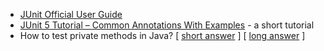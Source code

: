 <panel header="{{ icon_resource }} Resources" expanded>

* [JUnit Official User Guide](https://junit.org/junit5/docs/current/user-guide/)
* [JUnit 5 Tutorial – Common Annotations With Examples](https://devqa.io/junit-5-annotations/) - a short tutorial
* How to test private methods in Java? 
  [ [short answer](http://stackoverflow.com/questions/34571/whats-the-proper-way-to-test-a-class-with-private-methods-using-junit) ] 
  [ [long answer](http://www.artima.com/suiterunner/private.html) ]

</panel>